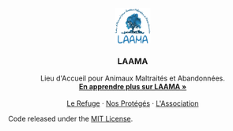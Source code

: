 <p align="center">
  <a href="https://apehex.github.io/laama">
    <img src="./assets/images/logo.png" alt="LAAMA logo" width="72" height="72">
  </a>
</p>

<h3 align="center">LAAMA</h3>

<p align="center">
  Lieu d'Accueil pour Animaux Maltraités et Abandonnées.
  <br>
  <a href="https://apehex.github.io/laama"><strong>En apprendre plus sur LAAMA »</strong></a>
  <br>
  <br>
  <a href="https://apehex.github.io/laama/refuge">Le Refuge</a>
  ·
  <a href="https://apehex.github.io/laama/rescued">Nos Protégés</a>
  ·
  <a href="https://apehex.github.io/laama/association">L'Association</a>
</p>

Code released under the [MIT License](https://github.com/apehex/laama/blob/master/LICENSE).